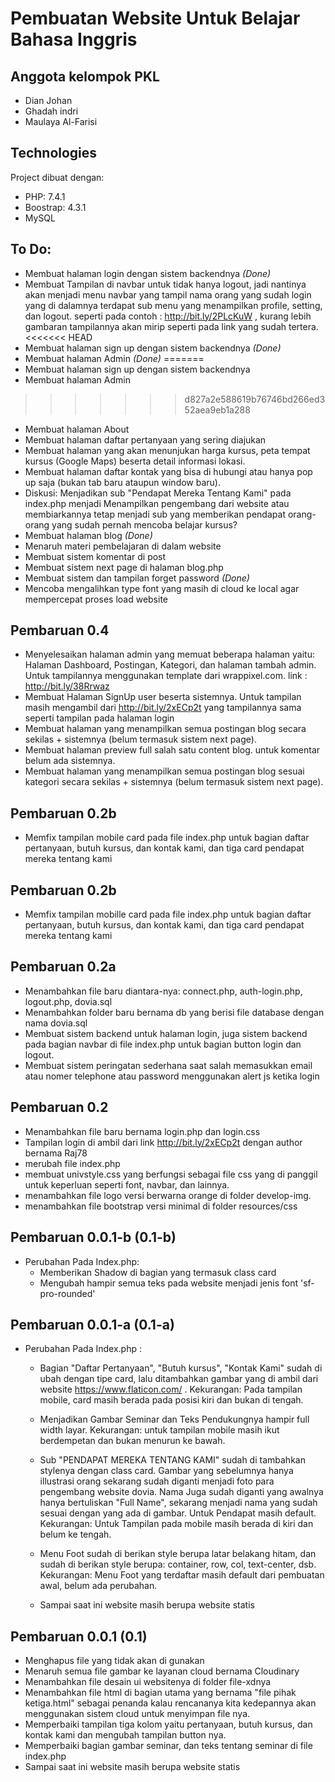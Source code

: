 # Pembuatan Website Untuk Belajar Bahasa Inggris

## Anggota kelompok PKL
* Dian Johan
* Ghadah indri
* Maulaya Al-Farisi

## Technologies
Project dibuat dengan:
* PHP: 7.4.1
* Boostrap: 4.3.1
* MySQL

## To Do:
* Membuat halaman login dengan sistem backendnya *(Done)*
* Membuat Tampilan di navbar untuk tidak hanya logout, jadi nantinya akan menjadi menu navbar yang tampil nama orang yang sudah login yang di dalamnya terdapat sub menu yang menampilkan profile, setting, dan logout. seperti pada contoh : http://bit.ly/2PLcKuW , kurang lebih gambaran tampilannya akan mirip seperti pada link yang sudah tertera.  
<<<<<<< HEAD
* Membuat halaman sign up dengan sistem backendnya *(Done)*
* Membuat halaman Admin *(Done)*
=======
* Membuat halaman sign up dengan sistem backendnya 
* Membuat halaman Admin
>>>>>>> d827a2e588619b76746bd266ed352aea9eb1a288
* Membuat halaman About
* Membuat halaman daftar pertanyaan yang sering diajukan
* Membuat halaman yang akan menunjukan harga kursus, peta tempat kursus (Google Maps) beserta detail informasi lokasi.
* Membuat halaman daftar kontak yang bisa di hubungi atau hanya pop up saja (bukan tab baru ataupun window baru).
* Diskusi: Menjadikan sub "Pendapat Mereka Tentang Kami" pada index.php menjadi Menampilkan pengembang dari website atau membiarkannya tetap menjadi sub yang memberikan pendapat orang-orang yang sudah pernah mencoba belajar kursus?
* Membuat halaman blog *(Done)*
* Menaruh materi pembelajaran di dalam website
* Membuat sistem komentar di post
* Membuat sistem next page di halaman blog.php
* Membuat sistem dan tampilan forget password *(Done)*
* Mencoba mengalihkan type font yang masih di cloud ke local agar mempercepat proses load website

## Pembaruan 0.4
* Menyelesaikan halaman admin yang memuat beberapa halaman yaitu: Halaman Dashboard, Postingan, Kategori, dan halaman tambah admin. Untuk tampilannya menggunakan template dari wrappixel.com. link : http://bit.ly/38Rrwaz
* Membuat Halaman SignUp user beserta sistemnya. Untuk tampilan masih mengambil dari http://bit.ly/2xECp2t yang tampilannya sama seperti tampilan pada halaman login
* Membuat halaman yang menampilkan semua postingan blog secara sekilas + sistemnya (belum termasuk sistem next page).
* Membuat halaman preview full salah satu content blog. untuk komentar belum ada sistemnya. 
* Membuat halaman yang menampilkan semua postingan blog sesuai kategori secara sekilas + sistemnya (belum termasuk sistem next page).


## Pembaruan 0.2b
* Memfix tampilan mobile card pada file index.php untuk bagian daftar pertanyaan, butuh kursus, dan kontak kami, dan tiga card pendapat mereka tentang kami

## Pembaruan 0.2b
* Memfix tampilan mobille card pada file index.php untuk bagian daftar pertanyaan, 	butuh kursus, dan kontak kami, dan tiga card pendapat mereka tentang kami

## Pembaruan 0.2a
* Menambahkan file baru diantara-nya: connect.php, auth-login.php, logout.php, dovia.sql
* Menambahkan folder baru bernama db yang berisi file database dengan nama dovia.sql
* Membuat sistem backend untuk halaman login, juga sistem backend pada bagian navbar di file index.php untuk bagian button login dan logout.
* Membuat sistem peringatan sederhana saat salah memasukkan email atau nomer telephone atau password menggunakan alert js ketika login

## Pembaruan 0.2
* Menambahkan file baru bernama login.php dan login.css
* Tampilan login di ambil dari link http://bit.ly/2xECp2t dengan author bernama Raj78
* merubah file index.php 
* membuat univstyle.css yang berfungsi sebagai file css yang di panggil untuk keperluan seperti font, navbar, dan lainnya. 
* menambahkan file logo versi berwarna orange di folder develop-img.
* menambahkan file bootstrap versi minimal di folder resources/css

## Pembaruan 0.0.1-b (0.1-b)
* Perubahan Pada Index.php:
  * Memberikan Shadow di bagian yang termasuk class card
  * Mengubah hampir semua teks pada website menjadi jenis font 'sf-pro-rounded'

## Pembaruan 0.0.1-a (0.1-a)
* Perubahan Pada Index.php :
  * Bagian "Daftar Pertanyaan", "Butuh kursus", "Kontak Kami" sudah di ubah dengan tipe card, lalu ditambahkan gambar yang di ambil dari website https://www.flaticon.com/ . Kekurangan: Pada tampilan mobile, card masih berada pada posisi kiri dan bukan di tengah. 
  
  * Menjadikan Gambar Seminar dan Teks Pendukungnya hampir full width layar. Kekurangan: untuk tampilan mobile masih ikut berdempetan dan bukan menurun ke bawah.
  
  * Sub "PENDAPAT MEREKA TENTANG KAMI" sudah di tambahkan stylenya dengan class card. Gambar yang sebelumnya hanya illustrasi orang sekarang sudah diganti menjadi foto para pengembang website dovia. Nama Juga sudah diganti yang awalnya hanya bertuliskan "Full Name", sekarang menjadi nama yang sudah sesuai dengan yang ada di gambar. Untuk Pendapat masih default. Kekurangan: Untuk Tampilan pada mobile masih berada di kiri dan belum ke tengah.
  
  * Menu Foot sudah di berikan style berupa latar belakang hitam, dan sudah di berikan style berupa: container, row, col, text-center, dsb. Kekurangan: Menu Foot yang terdaftar masih default dari pembuatan awal, belum ada perubahan.
  
  * Sampai saat ini website masih berupa website statis 

## Pembaruan 0.0.1 (0.1)
* Menghapus file yang tidak akan di gunakan
* Menaruh semua file gambar ke layanan cloud bernama Cloudinary
* Menambahkan file desain ui websitenya di folder file-xdnya
* Menambahkan file html di bagian utama yang bernama "file pihak ketiga.html" sebagai penanda kalau rencananya kita kedepannya akan menggunakan sistem cloud untuk menyimpan file nya.
* Memperbaiki tampilan tiga kolom yaitu pertanyaan, butuh kursus, dan kontak kami dan mengubah tampilan button nya.
* Memperbaiki bagian gambar seminar, dan teks tentang seminar di file index.php
* Sampai saat ini website masih berupa website statis 

 
